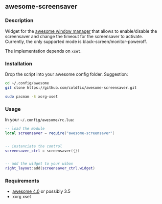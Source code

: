 ## awesome-screensaver

### Description

Widget for the [awesome window manager](https://awesome.naquadah.org/) that
allows to enable/disable the screensaver and change the timeout for the
screensaver to activate. Currently, the only supported mode is
black-screen/monitor-poweroff.

The implementation depends on ``xset``.

### Installation

Drop the script into your awesome config folder. Suggestion:

```bash
cd ~/.config/awesome
git clone https://github.com/coldfix/awesome-screensaver.git

sudo pacman -S xorg-xset
```


### Usage

In your `~/.config/awesome/rc.lua`:

```lua
-- load the module
local screensaver = require("awesome-screensaver")


-- instanciate the control
screensaver_ctrl = screensaver({})


-- add the widget to your wibox
right_layout:add(screensaver_ctrl.widget)
```


### Requirements

* [awesome 4.0](http://awesome.naquadah.org/) or possibly 3.5
* xorg xset
